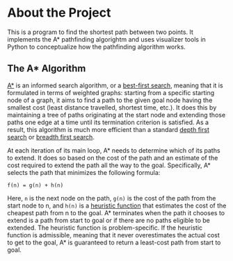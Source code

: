 # About the Project

This is a program to find the shortest path between two points. It implements the A* pathfinding algorightm and uses visualizer tools in Python to conceptualize how the pathfinding algorithm works.

## The A* Algorithm

[A*](https://en.wikipedia.org/wiki/A*_search_algorithm) is an informed search algorithm, or a [best-first search](https://en.wikipedia.org/wiki/Best-first_search), meaning that it is formulated in terms of weighted graphs: starting from a specific starting node of a graph, it aims to find a path to the given goal node having the smallest cost (least distance travelled, shortest time, etc.). It does this by maintaining a tree of paths originating at the start node and extending those paths one edge at a time until its termination criterion is satisfied. As a result, this algorithm is much more efficient than a standard [depth first search](https://en.wikipedia.org/wiki/Depth-first_search) or [breadth first search](https://en.wikipedia.org/wiki/Breadth-first_search).

At each iteration of its main loop, A* needs to determine which of its paths to extend. It does so based on the cost of the path and an estimate of the cost required to extend the path all the way to the goal. Specifically, A* selects the path that minimizes the following formula:

    f(n) = g(n) + h(n)

Here, `n` is the next node on the path, `g(n)` is the cost of the path from the start node to n, and `h(n)` is a [heuristic function](https://en.wikipedia.org/wiki/Heuristic_(computer_science)) that estimates the cost of the cheapest path from n to the goal. A* terminates when the path it chooses to extend is a path from start to goal or if there are no paths eligible to be extended. The heuristic function is problem-specific. If the heuristic function is admissible, meaning that it never overestimates the actual cost to get to the goal, A* is guaranteed to return a least-cost path from start to goal.
